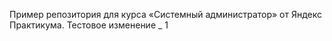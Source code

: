 Пример репозитория для курса «Системный администратор» от Яндекс Практикума.
Тестовое изменение _ 1
